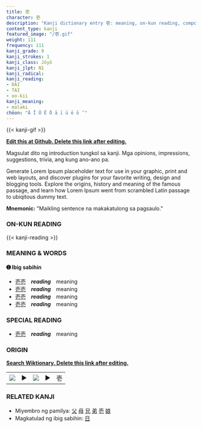 ```yaml
---
title: 壱
character: 壱
description: "Kanji dictionary entry 壱: meaning, on-kun reading, compounds, origin, related kanji"
content_type: kanji
featured_image: "/壱.gif"
weight: 111
frequency: 111
kanji_grade: 9
kanji_strokes: 1
kanji_class: Jōyō
kanji_jlpt: N1
kanji_radical: 
kanji_reading: 
- DAI
- TAI
- oo-kii
kanji_meaning:
- malaki
chōon: "Ā Ī Ū Ē Ō ā ī ū ē ō ’"
---
```

[//]: # (Don't edit the line below. Kanji animated GIF code is automatically generated.)
{{< kanji-gif >}}

[//]: # (Edit below this line.)

**[Edit this at Github. Delete this link after editing.](https://github.com/tim0g/tim/tree/main/content/kanji/壱/index.md)**

Magsulat dito ng introduction tungkol sa kanji. Mga opinions, impressions, suggestions, trivia, ang kung ano-ano pa.

Generate Lorem Ipsum placeholder text for use in your graphic, print and web layouts, and discover plugins for your favorite writing, design and blogging tools. Explore the origins, history and meaning of the famous passage, and learn how Lorem Ipsum went from scrambled Latin passage to ubiqitous dummy text.
 
**Mnemonic:** "Maikling sentence na makakatulong sa pagsaulo."

### ON-KUN READING

[//]: # (Don't edit the line below. ON-KUN READING code is automatically generated.)
{{< kanji-reading >}}

### MEANING & WORDS

#### ➊ **Ibig sabihin**
  - [壱](../壱)[壱](../壱)　***reading***　meaning
  - [壱](../壱)[壱](../壱)　***reading***　meaning
  - [壱](../壱)[壱](../壱)　***reading***　meaning
  - [壱](../壱)[壱](../壱)　***reading***　meaning

### SPECIAL READING
  - [壱](../壱)[壱](../壱)　***reading***　meaning

### ORIGIN

**[Search Wiktionary. Delete this link after editing.](https://wiktionary.org/wiki/壱)**
<table class="kanji-table"><tr><td>
<img src="60px-壱-bronze.svg.png">
</td><td>▶</td><td>
<img src="60px-壱-oracle.svg.png">
</td><td>▶</td>
<td class="kanji-origin">壱</td>
</tr></table>

### RELATED KANJI
- Miyembro ng pamilya: [父](../父) [母](../母) [兄](../兄) [弟](../弟) [壱](../壱) [娘](../娘)
- Magkatulad ng ibig sabihin: [日](../日)
